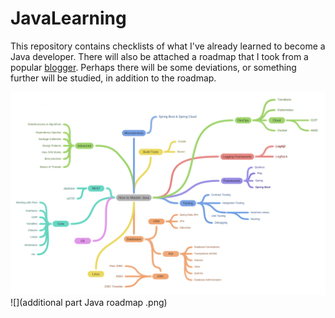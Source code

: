 # JavaLearning
This repository contains checklists of what I've already learned to become a Java developer. There will also be attached a roadmap that I took from a popular [blogger](https://www.youtube.com/watch?v=TE3LyYW-AHQ). Perhaps there will be some deviations, or something further will be studied, in addition to the roadmap.

![](Java_RoadMap.png)
![](additional part Java roadmap .png)
